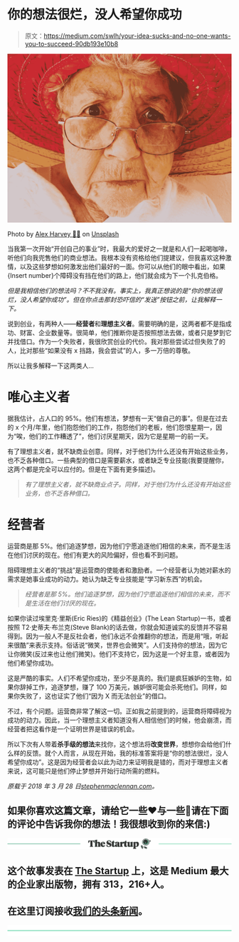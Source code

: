 # 你的想法很烂，没人希望你成功

> 原文：<https://medium.com/swlh/your-idea-sucks-and-no-one-wants-you-to-succeed-90db193e10b8>

![](img/ed73c10bac41e535e549c1582f448bc5.png)

Photo by [Alex Harvey 🤙🏻](https://unsplash.com/@alexharvey?utm_source=medium&utm_medium=referral) on [Unsplash](https://unsplash.com?utm_source=medium&utm_medium=referral)

当我第一次开始“开创自己的事业”时，我最大的爱好之一就是和人们一起喝咖啡，听他们向我兜售他们的商业想法。我根本没有资格给他们提建议，但我喜欢这种激情，以及这些梦想如何激发出他们最好的一面。你可以从他们的眼中看出，如果{Insert number}个障碍没有挡在他们的路上，他们就会成为下一个扎克伯格。

*但是我相信他们的想法吗？不不我没有。事实上，我真正想说的是“你的想法很烂，没人希望你成功”。但在你点击那封恐吓信的“发送”按钮之前，让我解释一下。*

说到创业，有两种人——**经营者**和**理想主义者**。需要明确的是，这两者都不是指成功、财富、企业数量等。很简单，他们推断你是否按照想法去做，或者只是梦到它并找借口。作为一个失败者，我很欣赏创业的代价。我对那些尝试过但失败了的人，比对那些“如果没有 x 挡路，我会尝试”的人，多一万倍的尊敬。

所以让我多解释一下这两类人…

# 唯心主义者

据我估计，占人口的 95%。他们有想法，梦想有一天“做自己的事”。但是在过去的 x 个月/年里，他们抱怨他们的工作，抱怨他们的老板，他们怨恨星期一，因为“唉，他们的工作糟透了”，他们讨厌星期天，因为它是星期一的前一天。

有了理想主义者，就不缺商业创意。同样，对于他们为什么还没有开始这些业务，也不乏各种借口。一些典型的借口是需要薪水，或者缺乏专业技能(我要提醒你，这两个都是完全可以应付的。但是在下面有更多描述)。

> *有了理想主义者，就不缺商业点子。同样，对于他们为什么还没有开始这些业务，也不乏各种借口。*

# 经营者

运营商是那 5%。他们追逐梦想，因为他们宁愿追逐他们相信的未来，而不是生活在他们讨厌的现在。他们有更大的风险偏好，但也看不到问题。

阻碍理想主义者的“挑战”是运营商的使能者和激励者。一个经营者认为她对薪水的需求是她事业成功的动力。她认为缺乏专业技能是“学习新东西”的机会。

> *经营者是那 5%。他们追逐梦想，因为他们宁愿追逐他们相信的未来，而不是生活在他们讨厌的现在。*

如果你读过埃里克·里斯(Eric Ries)的《精益创业》(The Lean Startup)一书，或者按照 T2·史蒂夫·布兰克(Steve Blank)的话去做，你就会知道诚实的反馈并不容易得到。因为一般人不是反社会者，他们永远不会推翻你的想法，而是用“哦，听起来很酷”来表示支持。俗话说“微笑，世界也会微笑”。人们支持你的想法，因为它让你微笑(反过来也让他们微笑)。他们不支持它，因为这是一个好主意，或者因为他们希望你成功。

这是严酷的事实。人们不希望你成功，至少不是真的。我们是疯狂嫉妒的生物，如果你辞掉工作，追逐梦想，赚了 100 万美元，嫉妒很可能会杀死他们。同样，如果你失败了，这也证实了他们“因为 X 而无法创业”的借口。

不过，有个问题。运营商非常了解这一切。正如我之前提到的，运营商将障碍视为成功的动力。因此，当一个理想主义者知道没有人相信他们的时候，他会崩溃，而经营者把这看作是一个证明世界是错误的机会。

所以下次有人带着**杀手级的想法**来找你，这个想法将**改变世界**，想想你会给他们什么样的反馈。就个人而言，从现在开始，我的标准答案将是“你的想法很烂，没人希望你成功”。这是因为经营者会以此为动力来证明我是错的，而对于理想主义者来说，这可能只是他们停止梦想并开始行动所需的燃料。

*原载于 2018 年 3 月 28 日*[*stephenmaclennan.com*](https://stephenmaclennan.com/your-idea-sucks/)*。*

## 如果你喜欢这篇文章，请给它一些❤️与一些👏请在下面的评论中告诉我你的想法！我很想收到你的来信:)

[![](img/308a8d84fb9b2fab43d66c117fcc4bb4.png)](https://medium.com/swlh)

## 这个故事发表在 [The Startup](https://medium.com/swlh) 上，这是 Medium 最大的企业家出版物，拥有 313，216+人。

## 在这里订阅接收[我们的头条新闻](http://growthsupply.com/the-startup-newsletter/)。

[![](img/b0164736ea17a63403e660de5dedf91a.png)](https://medium.com/swlh)